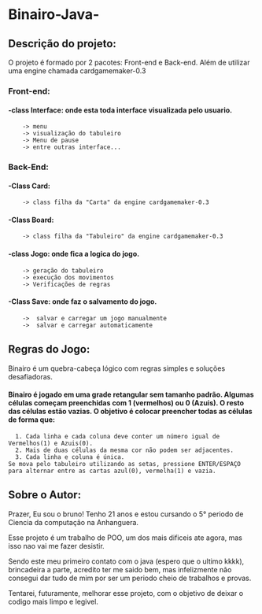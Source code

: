 # Binairo-Java-


## Descrição do projeto: 

O projeto é formado por 2 pacotes: Front-end e Back-end. Além de utilizar uma engine chamada cardgamemaker-0.3 

### Front-end:

  #### -class Interface: onde esta toda interface visualizada pelo usuario.
        -> menu 
        -> visualização do tabuleiro
        -> Menu de pause
        -> entre outras interface...


### Back-End:

  #### -Class Card:
        -> class filha da "Carta" da engine cardgamemaker-0.3 
        
  #### -Class Board:
        -> class filha da "Tabuleiro" da engine cardgamemaker-0.3 

  #### -class Jogo: onde fica a logica do jogo.
        -> geração do tabuleiro
        -> execução dos movimentos
        -> Verificações de regras

  #### -Class Save: onde faz o salvamento do jogo.
        ->  salvar e carregar um jogo manualmente
        ->  salvar e carregar automaticamente 
      


  
  ## Regras do Jogo: 

Binairo é um quebra-cabeça lógico com regras simples e soluções desafiadoras.

#### Binairo é jogado em uma grade retangular sem tamanho padrão. Algumas células começam preenchidas com 1 (vermelhos) ou 0 (Azuis). O resto das células estão vazias. O objetivo é colocar preencher todas as células de forma que:
      1. Cada linha e cada coluna deve conter um número igual de Vermelhos(1) e Azuis(0).
      2. Mais de duas células da mesma cor não podem ser adjacentes.
      3. Cada linha e coluna é única.
    Se mova pelo tabuleiro utilizando as setas, pressione ENTER/ESPAÇO para alternar entre as cartas azul(0), vermelha(1) e vazia.



  ## Sobre o Autor:

  Prazer, Eu sou o bruno! Tenho 21 anos e estou cursando o 5° periodo de Ciencia da computação na Anhanguera.
  
  Esse projeto é um trabalho de POO, um dos mais dificeis ate agora, mas isso nao vai me fazer desistir.
  
  Sendo este meu primeiro contato com o java (espero que o ultimo kkkk), brincadeira a parte, acredito ter me saido bem, mas infelizmente não consegui dar tudo de mim por ser um periodo cheio de trabalhos e provas.

  Tentarei, futuramente, melhorar esse projeto, com o objetivo de deixar o codigo mais limpo e legivel.

